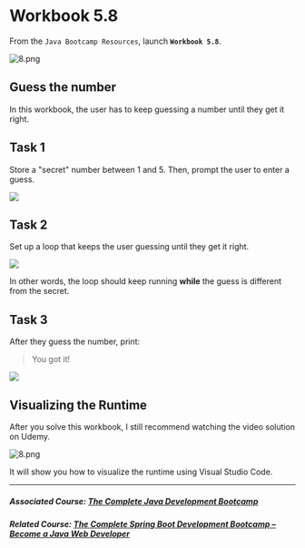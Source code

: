 # Workbook 5.8

From the `Java Bootcamp Resources`, launch **`Workbook 5.8`**.

![8.png](https://firebasestorage.googleapis.com/v0/b/learnthepart-75aed.appspot.com/o/images%2F8adf7661-d912-4885-acd6-d791e2a97b17?alt=media&token=77abd85a-353f-49ae-b5ef-c79eb5be2c5f)

Guess the number
----------------

In this workbook, the user has to keep guessing a number until they get it right.

Task 1
------

Store a "secret" number between 1 and 5. Then, prompt the user to enter a guess.

![](https://firebasestorage.googleapis.com/v0/b/learnthepart-75aed.appspot.com/o/images%2F29b841b2-1c45-4fd1-be4f-111d53a3ca09?alt=media&token=447ded67-8bc2-430f-ade4-f8efb69587e4)

Task 2
------

Set up a loop that keeps the user guessing until they get it right.

![](https://firebasestorage.googleapis.com/v0/b/learnthepart-75aed.appspot.com/o/images%2F3c7ec148-495d-469a-8868-2748b4626422?alt=media&token=adcbfea2-9e6e-41d5-9317-fa5b1cb07521)

In other words, the loop should keep running **while** the guess is different from the secret.

Task 3
------

After they guess the number, print:

> You got it!

![](https://firebasestorage.googleapis.com/v0/b/learnthepart-75aed.appspot.com/o/images%2Fe6d28075-0d3a-40a9-8b02-cb0e7dcbf90d?alt=media&token=845e84eb-7c68-4fbc-9ab1-f91869bf52e3)

## Visualizing the Runtime

After you solve this workbook, I still recommend watching the video solution on Udemy.

![8.png](https://firebasestorage.googleapis.com/v0/b/learnthepart-75aed.appspot.com/o/images%2Fa34d91bb-57ca-403a-ba95-4ae13035a107?alt=media&token=162fb17e-90f1-44aa-9004-dba36fe3b587)

It will show you how to visualize the runtime using Visual Studio Code.

----------

##### Associated Course: [The Complete Java Development Bootcamp](https://udemy-redirect-app.herokuapp.com/java)
##### Related Course: [The Complete Spring Boot Development Bootcamp – Become a Java Web Developer](https://udemy-redirect-app.herokuapp.com/spring)